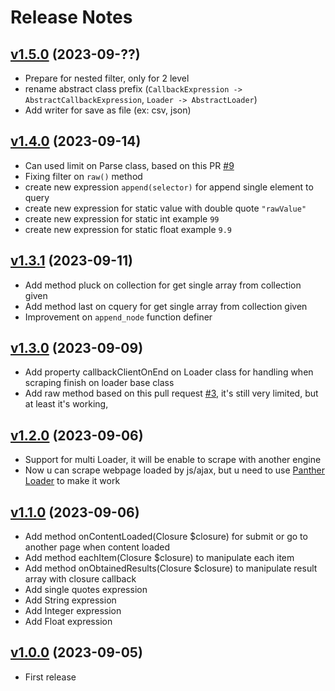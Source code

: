 # Release Notes

## [v1.5.0](https://github.com/cacing69/cquery/compare/v1.5.0...v1.4.0) (2023-09-??)

- Prepare for nested filter, only for 2 level
- rename abstract class prefix (`CallbackExpression -> AbstractCallbackExpression`, `Loader -> AbstractLoader`)
- Add writer for save as file (ex: csv, json)

## [v1.4.0](https://github.com/cacing69/cquery/compare/v1.4.0...v1.3.1) (2023-09-14)

- Can used limit on Parse class, based on this PR [#9](https://github.com/cacing69/cquery/pull/9)
- Fixing filter on `raw()` method
- create new expression `append(selector)` for append single element to query
- create new expression for static value with double quote `"rawValue"`
- create new expression for static int  example `99`
- create new expression for static float  example `9.9`

## [v1.3.1](https://github.com/cacing69/cquery/compare/v1.3.1...v1.3.0) (2023-09-11)

- Add method pluck on collection for get single array from collection given
- Add method last on cquery for get single array from collection given
- Improvement on `append_node` function definer

## [v1.3.0](https://github.com/cacing69/cquery/compare/v1.2.0...v1.3.0) (2023-09-09)

- Add property callbackClientOnEnd on Loader class for handling when scraping finish on loader base class
- Add raw method based on this pull request [#3](https://github.com/cacing69/cquery/pull/3), it's still very limited, but at least it's working,

## [v1.2.0](https://github.com/cacing69/cquery/compare/v1.1.0...v1.2.0) (2023-09-06)

- Support for multi Loader, it will be enable to scrape with another engine
- Now u can scrape webpage loaded by js/ajax, but u need to use [Panther Loader](https://github.com/cacing69/cquery-panther-loader) to make it work

## [v1.1.0](https://github.com/cacing69/cquery/compare/v1.0.0...v1.1.0) (2023-09-06)

- Add method onContentLoaded(Closure $closure) for submit or go to another page when content loaded
- Add method eachItem(Closure $closure) to manipulate each item
- Add method onObtainedResults(Closure $closure) to manipulate result array with closure callback
- Add single quotes expression
- Add String expression
- Add Integer expression
- Add Float expression

## [v1.0.0](https://github.com/cacing69/cquery/releases/tag/v1.0.0) (2023-09-05)

- First release
